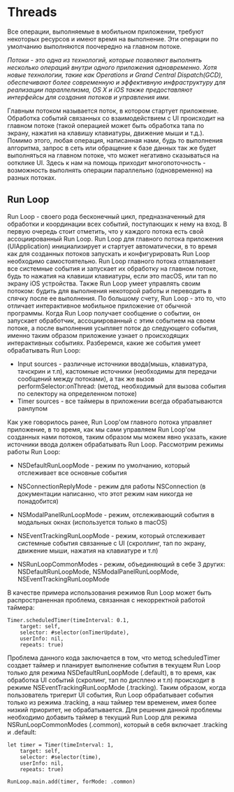 # Threads

Все операции, выполняемые в мобильном приложении, требуют некоторых ресурсов и имеют время на выполнение. Эти операции по умолчанию выполняются поочередно на главном потоке.

*Потоки - это одна из технологий, которые позволяют выполнять несколько операций внутри одного приложения одновременно. Хотя новые технологии, такие как Operations и Grand Central Dispatch(GCD), обеспечивают более современную и эффективную инфраструктуру для реализации параллелизма, OS X и iOS также предоставляют интерфейсы для создания потоков и управления ими.*

Главным потоком называется поток, в котором стартует приложение. Обработка событий связанных со взаимодействием с UI происходит на главном потоке (такой операцией может быть обработка тапа по экрану, нажатия на клавишу клавиатуры, движение мыши и т.д.). Помимо этого, любая операция, написанная нами, будь то выполнения алгоритма, запрос в сеть или обращение к базе данных так же будет выполняться на главном потоке, что может негативно сказываться на оотклике UI. Здесь к нам на помощь приходит многопоточность - возможность выполнять операции параллельно (одновременно) на разных потоках.

## Run Loop

Run Loop - своего рода бесконечный цикл, предназначенный для обработки и координации всех событий, поступающих к нему на вход. В первую очередь стоит отметить, что у каждого потока есть свой ассоциированный Run Loop. Run Loop для главного потока приложения (UIApplication) инициализирует и стартует автоматически, в то время как для созданных потоков запускать и конфигурировать Run Loop необходимо самостоятельно.
Run Loop главного потока отлавливает все системные события и запускает их обработку на главном потоке, будь то нажатия на клавиши клавиатуры, если это macOS, или тап по экрану iOS устройства. Также Run Loop умеет управлять своим потоком: будить для выполнения некоторой работы и переводить в спячку после ее выполнения.
По большому счету, Run Loop - это то, что отличает интерактивное мобильное приложение от обычной программы. Когда Run Loop получает сообщение о событии, он запускает обработчик, ассоциированный с этим событием на своем потоке, а после выполнения усыпляет поток до следующего события, именно таким образом приложение узнает о происходящих интерактивных событиях.
Разберемся, какие же события умеет обрабатывать Run Loop:

* Input sources - различные источники ввода(мышь, клавиатура, тачскрин и т.п), кастомные источники (необходимы для передачи сообщений между потоками), а так же вызов performSelector:onThread: (метод, необходимый для вызова события по селектору на определенном потоке)
* Timer sources - все таймеры в приложении всегда обрабатываются ранлупом

Как уже говорилось ранее, Run Loop'ом главного потока управляет приложение, в то время, как мы сами управляем Run Loop'ом созданных нами потоков, таким образом мы можем явно указать, какие источники ввода должен обрабатывать Run Loop. Рассмотрим режимы работы Run Loop:

* NSDefaultRunLoopMode - режим по умолчанию, который отслеживает все основные события

* NSConnectionReplyMode - режим для работы NSConnection (в документации написанно, что этот режим нам никогда не понадобится) 

* NSModalPanelRunLoopMode - режим, отслеживающий события в модальных окнах (используется только в macOS)

* NSEventTrackingRunLoopMode - режим, который отслеживает системные события связанные с UI (скроллинг, тап по экрану, движение мыши, нажатия на клавиатуре и т.п)

* NSRunLoopCommonModes - режим, объединяющий в себе 3 других: NSDefaultRunLoopMode, NSModalPanelRunLoopMode, NSEventTrackingRunLoopMode

В качестве примера использования режимов Run Loop может быть распространенная проблема, связанная с некорректной работой таймера:

```
Timer.scheduledTimer(timeInterval: 0.1,
    target: self,
    selector: #selector(onTimerUpdate),
    userInfo: nil,
    repeats: true)
```

Проблема данного кода заключается в том, что метод scheduledTimer создает таймер и планирует выполнение события в текущем Run Loop только для режима NSDefaultRunLoopMode (.default), в то время, как обработка UI событий (скролинг, тап по дисплею и т.п) происходит в режиме NSEventTrackingRunLoopMode (.tracking). Таким образом, когда пользователь тригерит UI события, Run Loop обрабатывает события только из режима .tracking, а наш таймер тем временем, имея более низкий приоритет, не обрабатывается. Для решения данной проблемы необходимо добавить таймер в текущий Run Loop для режима NSRunLoopCommonModes (.common), который в себя включает .tracking и .default:

```
let timer = Timer(timeInterval: 1,
    target: self, 
    selector: #selector(time), 
    userInfo: nil, 
    repeats: true)
        
RunLoop.main.add(timer, forMode: .common)

```

